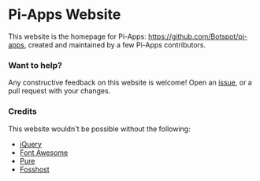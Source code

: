 # Pi-Apps Website
This website is the homepage for Pi-Apps: https://github.com/Botspot/pi-apps, created and maintained by a few Pi-Apps contributors.

### Want to help?
Any constructive feedback on this website is welcome! Open an [issue](https://github.com/Pi-Apps-Coders/website/issues/new/choose), or a pull request with your changes.

### Credits
This website wouldn't be possible without the following:
- [jQuery](https://jquery.com/)
- [Font Awesome](http://fortawesome.github.io/Font-Awesome/)
- [Pure](http://purecss.io/)
- [Fosshost](https://fosshost.org/)